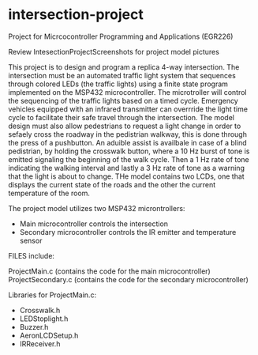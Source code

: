 # intersection-project
Project for Micrcocontroller Programming and Applications (EGR226)

Review IntesectionProjectScreenshots for project model pictures

This project is to design and program a replica 4-way intersection. The intersection must be an automated traffic light system that sequences through colored LEDs (the traffic lights) using a finite state program implemented on the MSP432 microcontroller. The microtroller will control the sequencing of the traffic lights based on a timed cycle. Emergency vehicles equipped with an infrared transmitter can overrride the light time cycle to facilitate their safe travel through the intersection. The model design must also allow pedestrians to request a light change in order to sefaely cross the roadway in the pedistrian walkway, this is done through the press of a pushbutton. An aduible assist is availbale in case of a blind pedistrian, by holding the crosswalk button, where a 10 Hz burst of tone is emitted signaling the beginning of the walk cycle. Then a 1 Hz rate of tone indicating the walking interval and lastly a 3 Hz rate of tone as a warning that the light is about to change. THe model contains two LCDs, one that displays the current state of the roads and the other the current temperature of the room. 

The project model utilizes two MSP432 microntrollers:
* Main microcontroller controls the intersection
* Secondary microcontroller controls the IR emitter and temperature sensor

FILES include:

ProjectMain.c (contains the code for the main microcontroller)
ProjectSecondary.c (contains the code for the secondary microcontroller)

Libraries for ProjectMain.c:
* Crosswalk.h
* LEDStoplight.h
* Buzzer.h
* AeronLCDSetup.h
* IRReceiver.h
